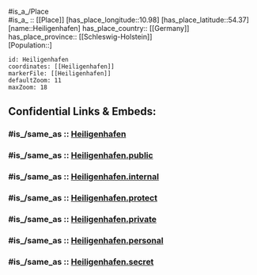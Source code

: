﻿---
confidential: public
isDeleted: false
location:
- 54.37
- 10.98
mapmarker: city
mapzoom:
- 7
- 12
SpocWebEntityId: 30846
tags:
- geo/City
type: City
---

#is_a_/Place  
#is_a_ :: [[Place]] 
[has_place_longitude::10.98] 
[has_place_latitude::54.37] 
[name::Heiligenhafen] 
has_place_country:: [[Germany]]  
has_place_province:: [[Schleswig-Holstein]]  
[Population::] 



```leaflet
id: Heiligenhafen
coordinates: [[Heiligenhafen]] 
markerFile: [[Heiligenhafen]] 
defaultZoom: 11 
maxZoom: 18
```


## Confidential Links & Embeds: 

### #is_/same_as :: [Heiligenhafen](/_Standards/Earth/Continent/Europe/Europe~Central/Germany/Germany~West/Schleswig-Holstein/counties~SH/Ostholstein/cities~Ostholstein/Heiligenhafen.md) 

### #is_/same_as :: [Heiligenhafen.public](/_public/Earth/Continent/Europe/Europe~Central/Germany/Germany~West/Schleswig-Holstein/counties~SH/Ostholstein/cities~Ostholstein/Heiligenhafen.public.md) 

### #is_/same_as :: [Heiligenhafen.internal](/_internal/Earth/Continent/Europe/Europe~Central/Germany/Germany~West/Schleswig-Holstein/counties~SH/Ostholstein/cities~Ostholstein/Heiligenhafen.internal.md) 

### #is_/same_as :: [Heiligenhafen.protect](/_protect/Earth/Continent/Europe/Europe~Central/Germany/Germany~West/Schleswig-Holstein/counties~SH/Ostholstein/cities~Ostholstein/Heiligenhafen.protect.md) 

### #is_/same_as :: [Heiligenhafen.private](/_private/Earth/Continent/Europe/Europe~Central/Germany/Germany~West/Schleswig-Holstein/counties~SH/Ostholstein/cities~Ostholstein/Heiligenhafen.private.md) 

### #is_/same_as :: [Heiligenhafen.personal](/_personal/Earth/Continent/Europe/Europe~Central/Germany/Germany~West/Schleswig-Holstein/counties~SH/Ostholstein/cities~Ostholstein/Heiligenhafen.personal.md) 

### #is_/same_as :: [Heiligenhafen.secret](/_secret/Earth/Continent/Europe/Europe~Central/Germany/Germany~West/Schleswig-Holstein/counties~SH/Ostholstein/cities~Ostholstein/Heiligenhafen.secret.md)

